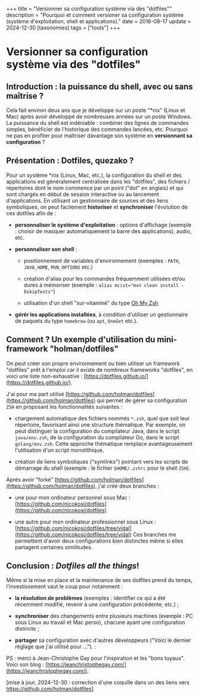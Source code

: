 +++
title = "Versionner sa configuration système via des \"dotfiles\""
description = "Pourquoi et comment versioner sa configuration système (système d'exploitation, shell et applications)."
date = 2016-08-17
update = 2024-12-30
[taxonomies]
tags = ["tools"]
+++
# Versionner sa configuration système via des "dotfiles"

## Introduction : la puissance du shell, avec ou sans maîtrise ?

Cela fait environ deux ans que je développe sur un poste "\*nix" (Linux et Mac) après avoir développé de nombreuses années sur un poste Windows. La puissance du shell est indéniable : combiner des lignes de commandes simples, bénéficier de l'historique des commandes lancées, etc. Pourquoi ne pas en profiter pour maîtriser davantage son système en __versionnant sa configuration__ ?


## Présentation : Dotfiles, quezako ?

Pour un système \*nix (Linux, Mac, etc.), la configuration du shell et des applications est généralement centralisée dans les "dotfiles", des fichiers / répertoires dont le nom commence par un point ("dot" en anglais) et qui sont chargés en début de session interactive ou au lancement d'applications. En utilisant un gestionnaire de sources et des liens symboliques, on peut facilement **historiser** et **synchroniser** l'évolution de ces dotfiles afin de :

- __personnaliser le système d'exploitation__  : options d'affichage (exemple : choisir de masquer automatiquement la barre des applications), audio, etc.

- __personnaliser son shell__ :

    - positionnement de variables d'environnement (exemples : `PATH`, `JAVA_HOME`, `MVN_OPTIONS` etc.)

    - création d'alias pour les commandes fréquemment utilisées et/ou dures à mémoriser (exemple : `alias mcist="mvn clean install -DskipTests"`)

    - utilisation d'un shell "sur-vitaminé" du type [Oh My Zsh](https://github.com/robbyrussell/oh-my-zsh)

- __gérér les applications installées__, à condition d'utiliser un gestionnaire de paquets du type `homebrew` (ou `apt`, `OneGet` etc.).


## Comment ? Un exemple d'utilisation du mini-framework "holman/dotfiles"

On peut créer son propre environnement ou bien utiliser un framework "dotfiles" prêt à l'emploi car il existe de nombreux frameworks "dotfiles", en voici une liste non-exhaustive : [https://dotfiles.github.io/](https://dotfiles.github.io/).

J'ai pour ma part utilisé [https://github.com/holman/dotfiles](https://github.com/holman/dotfiles) qui permet de gérer sa configuration `ZSH` en proposant les fonctionnalités suivantes :

- chargement automatique des fichiers nommés `*.zsh`, quel que soit leur répertoire, favorisant ainsi une structure thématique. Par exemple, on peut distinguer la configuration du compilateur Java, dans le script `java/env.zsh`, de la configuration du compilateur Go, dans le script `golang/env.zsh`. Cette approche thématique remplace avantageusement l'utilisation d'un script monolithique.

- création de liens symboliques ("symlinks") pointant vers les scripts de démarrage du shell (exemple : le fichier `$HOME/.zshrc` pour le shell `ZSH`).

Après avoir "forké" [https://github.com/holman/dotfiles](https://github.com/holman/dotfiles), j'ai créé deux branches :

- une pour mon ordinateur personnel sous Mac : [https://github.com/nicokosi/dotfiles](https://github.com/nicokosi/dotfiles)

- une autre pour mon ordinateur professionnel sous Linux : [https://github.com/nicokosi/dotfiles/tree/vidal](https://github.com/nicokosi/dotfiles/tree/vidal)
Ces branches me permettent d'avoir deux configurations bien distinctes même si elles partagent certaines similitudes.


## Conclusion : _Dotfiles all the things_!

Même si la mise en place et la maintenance de ses dotfiles prend du temps, l'investissement vaut le coup pour notamment :

- __la résolution de problèmes__ (exemples : identifier ce qui a été récemment modifié, revenir à une configuration précédente, etc.) ;

- __synchroniser__ des changements entre plusieurs machines (exemple : PC sous Linux au travail et Mac perso), chacune ayant  une configuration distincte ;

- __partager__ sa configuration avec d'autres développeurs ("Voici le dernier réglage que j'ai utilisé pour ...").
:

PS : merci à Jean-Christophe Gay pour l'inspiration et les "bons tuyaux". Voici son blog : [https://jeanchristophegay.com/](https://jeanchristophegay.com/).

[mise à jour, 2024-12-30 : correction d'une coquille dans un des liens vers https://github.com/holman/dotfiles]
